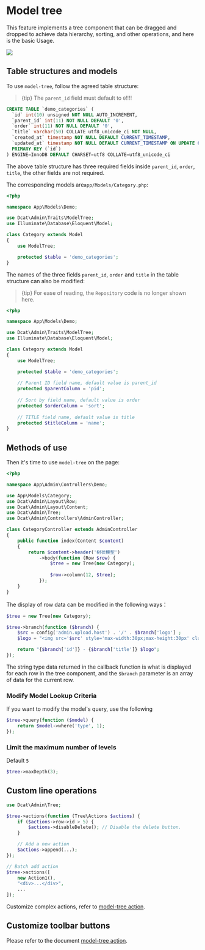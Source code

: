 # Model tree

This feature implements a tree component that can be dragged and dropped to achieve data hierarchy, sorting, and other operations, and here is the basic Usage.

![](https://cdn.learnku.com/uploads/images/202004/26/38389/RfWVwRHMs7.png!large)


## Table structures and models
To use `model-tree`, follow the agreed table structure:

> {tip} The `parent_id` field must default to `0`!!!!

```sql
CREATE TABLE `demo_categories` (
  `id` int(10) unsigned NOT NULL AUTO_INCREMENT,
  `parent_id` int(11) NOT NULL DEFAULT '0',
  `order` int(11) NOT NULL DEFAULT '0',
  `title` varchar(50) COLLATE utf8_unicode_ci NOT NULL,
  `created_at` timestamp NOT NULL DEFAULT CURRENT_TIMESTAMP,
  `updated_at` timestamp NOT NULL DEFAULT CURRENT_TIMESTAMP ON UPDATE CURRENT_TIMESTAMP,
  PRIMARY KEY (`id`)
) ENGINE=InnoDB DEFAULT CHARSET=utf8 COLLATE=utf8_unicode_ci
```
The above table structure has three required fields inside `parent_id`, `order`, `title`, the other fields are not required.

The corresponding models are`app/Models/Category.php`:
```php
<?php

namespace App\Models\Demo;

use Dcat\Admin\Traits\ModelTree;
use Illuminate\Database\Eloquent\Model;

class Category extends Model
{
    use ModelTree;

    protected $table = 'demo_categories';
}
```
The names of the three fields `parent_id`, `order` and `title` in the table structure can also be modified:

> {tip} For ease of reading, the `Repository` code is no longer shown here.

```php
<?php

namespace App\Models\Demo;

use Dcat\Admin\Traits\ModelTree;
use Illuminate\Database\Eloquent\Model;

class Category extends Model
{
    use ModelTree;

    protected $table = 'demo_categories';
    
    // Parent ID field name, default value is parent_id
    protected $parentColumn = 'pid';
    
    // Sort by field name, default value is order
    protected $orderColumn = 'sort';
    
    // TITLE field name, default value is title
    protected $titleColumn = 'name';
}
```

## Methods of use
Then it's time to use `model-tree` on the page:
```php
<?php

namespace App\Admin\Controllers\Demo;

use App\Models\Category;
use Dcat\Admin\Layout\Row;
use Dcat\Admin\Layout\Content;
use Dcat\Admin\Tree;
use Dcat\Admin\Controllers\AdminController;

class CategoryController extends AdminController
{
    public function index(Content $content)
    {
        return $content->header('树状模型')
            ->body(function (Row $row) {
                $tree = new Tree(new Category);
                
                $row->column(12, $tree);
            });
    }
}
```
The display of row data can be modified in the following ways：
```php
$tree = new Tree(new Category);

$tree->branch(function ($branch) {
    $src = config('admin.upload.host') . '/' . $branch['logo'] ;
    $logo = "<img src='$src' style='max-width:30px;max-height:30px' class='img'/>";

    return "{$branch['id']} - {$branch['title']} $logo";
});
```
The string type data returned in the callback function is what is displayed for each row in the tree component, and the `$branch` parameter is an array of data for the current row.

### Modify Model Lookup Criteria

If you want to modify the model's query, use the following
```php
$tree->query(function ($model) {
    return $model->where('type', 1);
});
```

### Limit the maximum number of levels

Default `5`

```php
$tree->maxDepth(3);
```

## Custom line operations

```php
use Dcat\Admin\Tree;

$tree->actions(function (Tree\Actions $actions) {
    if ($actions->row->id > 5) {
        $actions->disableDelete(); // Disable the delete button.
    }

    // Add a new action
    $actions->append(...);
});

// Batch add action
$tree->actions([
    new Action1(),
    "<div>...</div>",
    ...
]);
```

Customize complex actions, refer to [model-tree action](action-tree.md#row-action).

## Customize toolbar buttons

Please refer to the document [model-tree action](action-tree.md).




